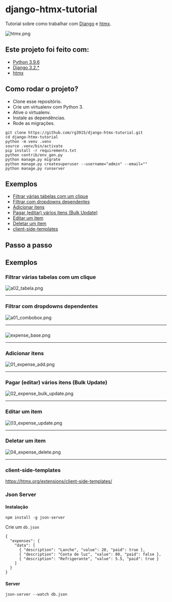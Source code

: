 # django-htmx-tutorial

Tutorial sobre como trabalhar com [Django](https://www.djangoproject.com/) e [htmx](https://htmx.org/).

![htmx.png](img/htmx.png)

## Este projeto foi feito com:

* [Python 3.9.6](https://www.python.org/)
* [Django 3.2.*](https://www.djangoproject.com/)
* [htmx](https://htmx.org/)

## Como rodar o projeto?

* Clone esse repositório.
* Crie um virtualenv com Python 3.
* Ative o virtualenv.
* Instale as dependências.
* Rode as migrações.

```
git clone https://github.com/rg3915/django-htmx-tutorial.git
cd django-htmx-tutorial
python -m venv .venv
source .venv/bin/activate
pip install -r requirements.txt
python contrib/env_gen.py
python manage.py migrate
python manage.py createsuperuser --username="admin" --email=""
python manage.py runserver
```

## Exemplos

* [Filtrar várias tabelas com um clique](#filtrar-v%C3%A1rias-tabelas-com-um-clique)
* [Filtrar com dropdowns dependentes](#filtrar-com-dropdowns-dependentes)
* [Adicionar itens](#adicionar-itens)
* [Pagar (editar) vários itens (Bulk Update)](#pagar-editar-vários-itens-bulk-update)
* [Editar um item](#editar-um-item)
* [Deletar um item](#deletar-um-item)
* [client-side-templates](#client-side-templates)


## Passo a passo

## Exemplos

### Filtrar várias tabelas com um clique

![a02_tabela.png](img/a02_tabela.png)

---

### Filtrar com dropdowns dependentes

![a01_combobox.png](img/a01_combobox.png)

---

### 

![expense_base.png](img/expense_base.png)

---

### Adicionar itens

![01_expense_add.png](img/01_expense_add.png)

---

### Pagar (editar) vários itens (Bulk Update)

![02_expense_bulk_update.png](img/02_expense_bulk_update.png)

---

### Editar um item

![03_expense_update.png](img/03_expense_update.png)

---

### Deletar um item

![04_expense_delete.png](img/04_expense_delete.png)

---

### client-side-templates

https://htmx.org/extensions/client-side-templates/


### Json Server

#### Instalação

```
npm install -g json-server
```

Crie um `db.json`

```
{
  "expenses": {
    "data": [
      { "description": "Lanche", "value": 20, "paid": true },
      { "description": "Conta de luz", "value": 80, "paid": false },
      { "description": "Refrigerante", "value": 5.5, "paid": true }
    ]
  }
}
```

#### Server

```
json-server --watch db.json
```

